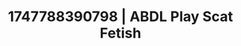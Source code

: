 ---
categories:
- Pussy eating
- Erotic audiobooks
- Slow burn erotica
- Respectful sex
- Latina
image: /assets/images/1747788390798.jpg
layout: post
seo:
  description: Featured content with artistic Scat Fetish, ABDL Play. HD images available.
  keywords: Scat Fetish, ABDL Play
  og_image: /assets/images/1747788390798.jpg
  schema_type: VisualArtwork
tags:
- '#1747788390798'
- Scat Fetish
- ABDL Play
title: 1747788390798 | ABDL Play Scat Fetish
---